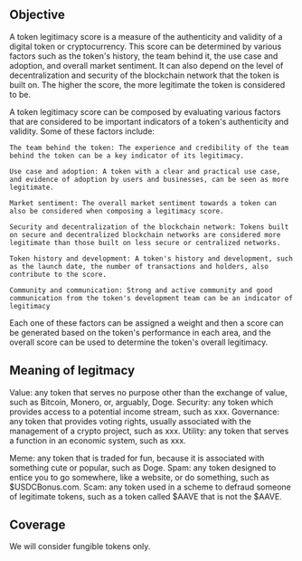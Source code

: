 ## Objective


A token legitimacy score is a measure of the authenticity and validity of a digital token or cryptocurrency. This score can be determined by various factors such as the token's history, the team behind it, the use case and adoption, and overall market sentiment. It can also depend on the level of decentralization and security of the blockchain network that the token is built on. The higher the score, the more legitimate the token is considered to be.

A token legitimacy score can be composed by evaluating various factors that are considered to be important indicators of a token's authenticity and validity. Some of these factors include:

    The team behind the token: The experience and credibility of the team behind the token can be a key indicator of its legitimacy.

    Use case and adoption: A token with a clear and practical use case, and evidence of adoption by users and businesses, can be seen as more legitimate.

    Market sentiment: The overall market sentiment towards a token can also be considered when composing a legitimacy score.

    Security and decentralization of the blockchain network: Tokens built on secure and decentralized blockchain networks are considered more legitimate than those built on less secure or centralized networks.

    Token history and development: A token's history and development, such as the launch date, the number of transactions and holders, also contribute to the score.

    Community and communication: Strong and active community and good communication from the token's development team can be an indicator of legitimacy

Each one of these factors can be assigned a weight and then a score can be generated based on the token's performance in each area, and the overall score can be used to determine the token's overall legitimacy.

## Meaning of legitmacy


Value: any token that serves no purpose other than the exchange of value, such as Bitcoin, Monero, or, arguably, Doge.
Security: any token which provides access to a potential income stream, such as xxx.
Governance: any token that provides voting rights, usually associated with the management of a crypto project, such as xxx.
Utility: any token that serves a function in an economic system, such as xxx.

Meme: any token that is traded for fun, because it is associated with something cute or popular, such as Doge.
Spam: any token designed to entice you to go somewhere, like a website, or do something, such as $USDCBonus.com.
Scam: any token used in a scheme to defraud someone of legitimate tokens, such as a token called $AAVE that is not the $AAVE.



## Coverage

We will consider fungible tokens only.
